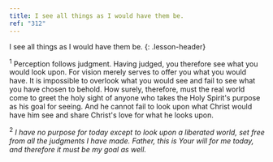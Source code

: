 ```yaml
---
title: I see all things as I would have them be.
ref: "312"
---
```


I see all things as I would have them be.
{: .lesson-header}

<sup>1</sup> Perception follows judgment. Having judged, you therefore
see what you would look upon. For vision merely serves to offer you what
you would have. It is impossible to overlook what you would see and fail
to see what you have chosen to behold. How surely, therefore, must the
real world come to greet the holy sight of anyone who takes the Holy
Spirit's purpose as his goal for seeing. And he cannot fail to look upon
what Christ would have him see and share Christ's love for what he looks
upon.

<sup>2</sup> *I have no purpose for today except to look upon a
liberated world, set free from all the judgments I have made. Father,
this is Your will for me today, and therefore it must be my goal as
well.*

